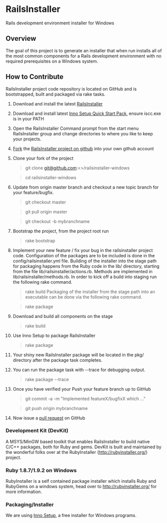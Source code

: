 # RailsInstaller

Rails development environment installer for Windows

## Overview

The goal of this project is to generate an installer that when run installs all
of the most common components for a Rails development environment with no
required prerequisites on a Windows system.

## How to Contribute

RailsInstaller project code repository is located on GitHub and is bootstrapped,
built and packaged via rake tasks.

1. Download and install the latest
   [RailsInstaller](http://railsinstaller.org/)

1. Download and install latest
   [Inno Setup Quick Start Pack](http://www.jrsoftware.org/isdl.php#qsp),
   ensure iscc.exe is in your PATH

1. Open the RailsInstaller Command prompt from the start menu RailsInstaller
   group and change directories to where you like to keep your projects.

1. [Fork](http://help.github.com/fork-a-repo/)
   the [RailsInstaller project on github](https://github.com/railsinstaller/railsinstaller-windows.git)
   into your own github account

1. Clone your fork of the project

    > git clone git@github.com:<<your github user name>>/railsinstaller-windows

    > cd railsinstaller-windows

1. Update from origin master branch and checkout a new topic branch for
   your feature/bugfix.

    > git checkout master

    > git pull origin master

    > git checkout -b mybranchname

1. Bootstrap the project, from the project root run

    > rake bootstrap

1. Implement your new feature / fix your bug in the railsinstaller project code.
   Configuration of the packages are to be included is done in the
   config/railsinstaller.yml file.
   Building of the installer into the stage path for packaging happens from
   the Ruby code in the lib/ directory, starting from the file
   lib/railsinstaller/actions.rb. Methods are implemented in
   lib/railsinstaller/methods.rb. In order to kick off a build into staging run
   the following rake command.

     > rake build
   Packaging of the installer from the stage path into an executable can be done
   via the following rake command.

     > rake package

1. Download and build all components on the stage

    > rake build

1. Use Inno Setup to package RailsInstaller

    > rake package

1. Your shiny new RailsInstaller package will be located in the pkg/
   directory after the package task completes.

1. You can run the package task with --trace for debugging output.

    > rake package --trace

1. Once you have verified your Push your feature branch up to GitHub

    > git commit -a -m "Implemented featureX/bugfixX which <description>..."

    > git push origin mybranchname

1. Now issue a [pull request](http://help.github.com/pull-requests/) on GitHub

### Development Kit (DevKit)

A MSYS/MinGW based toolkit that enables RailsInstaller to build native C/C++
packages, both for Ruby and gems. DevKit is built and maintained by the
wonderful folks over at the RubyInstaller (http://rubyinstaller.org/) project.


### Ruby 1.8.7/1.9.2 on Windows

RubyInstaller is a self contained package installer which installs Ruby and
RubyGems on a windows system, head over to http://rubyinstaller.org/ for more
information.

### Packaging/Installer

We are using [Inno Setup](http://www.jrsoftware.org/isinfo.php "Inno Setup"),
a free installer for Windows programs.


